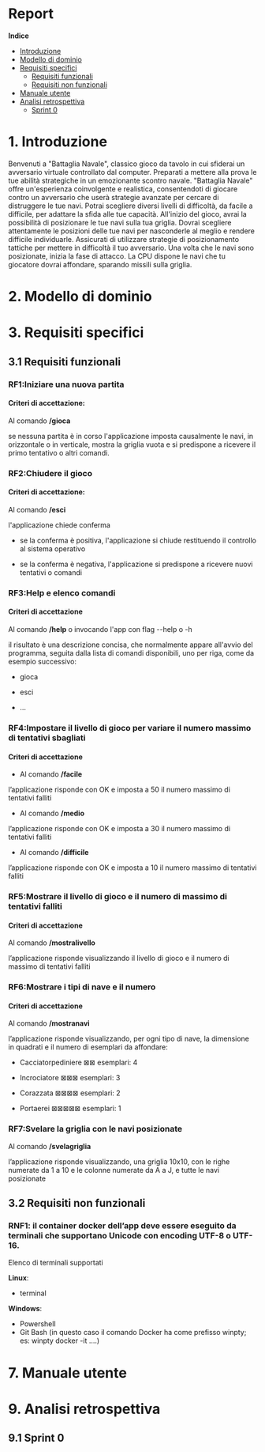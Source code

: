 # Report
**Indice**
 + [Introduzione](#1-introduzione)
 + [Modello di dominio](#2-modello-di-dominio)
 + [Requisiti specifici](#3-requisiti-specifici)
	 + [Requisiti funzionali](#31-requisiti-funzionali)
	 + [Requisiti non funzionali](#32-requisiti-non-funzionali)
+ [Manuale utente](#7-manuale-utente)
+ [Analisi retrospettiva](#9-analisi-retrospettiva)
	 + [Sprint 0](#91-sprint-0)

# 1. Introduzione
Benvenuti a "Battaglia Navale", classico gioco da tavolo in cui sfiderai un avversario virtuale controllato dal computer. 
Preparati a mettere alla prova le tue abilità strategiche in un emozionante scontro navale.
"Battaglia Navale" offre un'esperienza coinvolgente e realistica, consentendoti di giocare contro un avversario che userà strategie avanzate per cercare di distruggere le tue navi. 
Potrai scegliere diversi livelli di difficoltà, da facile a difficile, per adattare la sfida alle tue capacità.
All'inizio del gioco, avrai la possibilità di posizionare le tue navi sulla tua griglia. 
Dovrai scegliere attentamente le posizioni delle tue navi per nasconderle al meglio e rendere difficile individuarle. 
Assicurati di utilizzare strategie di posizionamento tattiche per mettere in difficoltà il tuo avversario.
Una volta che le navi sono posizionate, inizia la fase di attacco. 
La CPU dispone le navi che tu giocatore dovrai affondare, sparando missili sulla griglia. 
	
	
# 2. Modello di dominio

# 3. Requisiti specifici

## 3.1 Requisiti funzionali

### RF1:Iniziare una nuova partita

#### Criteri di accettazione:

Al comando **/gioca**

se nessuna partita è in corso l'applicazione imposta causalmente le navi, in orizzontale o in verticale, mostra la griglia vuota e si predispone a ricevere il primo tentativo o altri comandi.


### RF2:Chiudere il gioco

#### Criteri di accettazione:

Al comando **/esci**

l'applicazione chiede conferma

- se la conferma è positiva, l'applicazione si chiude restituendo il controllo al sistema operativo

- se la conferma è negativa, l'applicazione si predispone a ricevere nuovi tentativi o comandi


### RF3:Help e elenco comandi

#### Criteri di accettazione

Al comando **/help** o invocando l'app con flag --help o -h

il risultato è una descrizione concisa, che normalmente appare all'avvio del programma, seguita dalla lista di comandi disponibili, uno per riga, come da esempio successivo:

- gioca

- esci

- ...


### RF4:Impostare il livello di gioco per variare il numero massimo di tentativi sbagliati

#### Criteri di accettazione

- Al comando **/facile**

l’applicazione risponde con OK e imposta a 50 il numero massimo di tentativi falliti



- Al comando **/medio**

l’applicazione risponde con OK e imposta a 30 il numero massimo di tentativi falliti



- Al comando **/difficile**

l’applicazione risponde con OK e imposta a 10 il numero massimo di tentativi falliti

### RF5:Mostrare il livello di gioco e il numero di massimo di tentativi falliti

#### Criteri di accettazione

Al comando **/mostralivello**

l’applicazione risponde visualizzando il livello di gioco e il numero di massimo di tentativi falliti

### RF6:Mostrare i tipi di nave e il numero

#### Criteri di accettazione

Al comando **/mostranavi**

l’applicazione risponde visualizzando, per ogni tipo di nave, la dimensione in quadrati e il numero di esemplari da affondare:

- Cacciatorpediniere 	⊠⊠ 		esemplari: 4

- Incrociatore 		⊠⊠⊠ 		esemplari: 3

- Corazzata 		⊠⊠⊠⊠ 	esemplari: 2

- Portaerei  		⊠⊠⊠⊠⊠ 	esemplari: 1

### RF7:Svelare la griglia con le navi posizionate

Al comando **/svelagriglia**

l’applicazione risponde visualizzando, una griglia 10x10, con le righe numerate da 1 a 10 e le colonne numerate da A a J, e tutte le navi posizionate


## 3.2 Requisiti non funzionali

### RNF1: il container docker dell’app deve essere eseguito da terminali che supportano Unicode con encoding UTF-8 o UTF-16.
Elenco di terminali supportati

**Linux**:

- terminal

**Windows**:

- Powershell
- Git Bash (in questo caso il comando Docker ha come prefisso winpty; es: winpty docker -it ....)


# 7. Manuale utente

# 9. Analisi retrospettiva

## 9.1 Sprint 0
